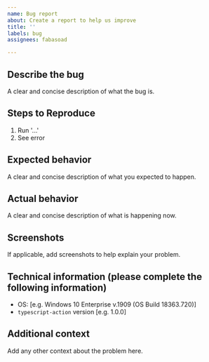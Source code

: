 ```yaml
---
name: Bug report
about: Create a report to help us improve
title: ''
labels: bug
assignees: fabasoad

---
```


## Describe the bug

A clear and concise description of what the bug is.

## Steps to Reproduce

1. Run '...'
2. See error

## Expected behavior

A clear and concise description of what you expected to happen.

## Actual behavior

A clear and concise description of what is happening now.

## Screenshots

If applicable, add screenshots to help explain your problem.

## Technical information (please complete the following information)

- OS: [e.g. Windows 10 Enterprise v.1909 (OS Build 18363.720)]
- `typescript-action` version [e.g. 1.0.0]

## Additional context

Add any other context about the problem here.
